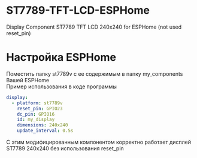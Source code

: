 # ST7789-TFT-LCD-ESPHome
Display Component ST7789 TFT LCD 240x240 for ESPHome (not used reset_pin)

# Настройка ESPHome
Поместить папку st7789v с ее содержимым в папку my_components Вашей ESPHome\
Пример использования в коде программы
```yaml
display:
  - platform: st7789v
    reset_pin: GPIO23                    
    dc_pin: GPIO16
    id: my_display
    dimensions: 240x240
    update_interval: 0.5s
```
С этим модифицированным компонентом корректно работает дисплей ST7789 240х240 без использования reset_pin
